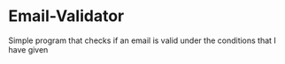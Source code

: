 # Email-Validator
Simple program that checks if an email is valid under the conditions that I have given
